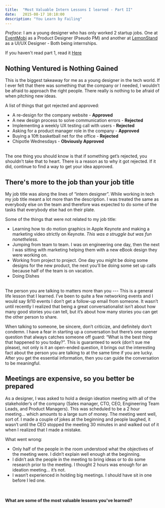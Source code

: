 ```yaml
---
title:  "Most Valuable Intern Lessons I learned - Part II"
date:   2015-08-17 10:18:00
description: "You Learn by Failing"
---
```


*Preface*: I am a young designer who has only worked 2 startup jobs. One at <a href="http://www.eventmobi.com/" target="_blank">EventMobi</a> as a Product Designer (Pseudo PM) and another at <a href="https://lemonstand.com" target="_blank">LemonStand</a> as a UI/UX Designer - Both being internships. 

If you haven't read part 1, read it <a href="{{base.url}}/2015/most-valuable-lessons-1/">Here</a>

Nothing Ventured is Nothing Gained
---
This is the biggest takeaway for me as a young designer in the tech world. If I ever felt that there was something that the company or I needed, I wouldn’t be afraid to approach the right people. There really is nothing to be afraid of when pitching new ideas.

A list of things that got rejected and approved:

- A re-design for the company website - **Approved**
- A new design process to solve communication errors - **Rejected**
- Implementing a weekly UX testing call with users - **Rejected**
- Asking for a product manager role in the company - **Approved**
- Buying a 10ft basketball net for the office - **Rejected**
- Chipotle Wednesdays - **Obviously Approved**

<br>
The one thing you should know is that if something get’s rejected, you shouldn’t take that to heart. There is a reason as to why it got rejected. If it did, continue to find a way to get your idea approved.

There's more to the job than your job title
---
My job title was along the lines of “intern designer”. While working in tech my job title meant a lot more than the description. I was treated the same as everybody else on the team and therefore was expected to do some of the tasks that everybody else had on their plate.

Some of the things that were not related to my job title: 

+	Learning how to do motion graphics in Apple Keynote and making a marketing video strictly on Keynote. *This was a struggle but was fun nonetheless.*
+	Jumping from team to team. I was on engineering one day, then the next I was sitting with marketing helping them with a new eBook design they were working on.
+	Working from project to project. One day you might be doing some designs for the new product, the next you’ll be doing some set up calls because half of the team is on vacation.
+	Doing Dishes

<br>
The person you are talking to matters more than you
---
This is a general life lesson that I learned. I’ve been to quite a few networking events and I would say 9/10 events I don’t get a follow-up email from someone. It wasn’t until recently I realized that being a great conversationalist isn’t about how many good stories you can tell, but it’s about how many stories you can get the other person to share.

When talking to someone, be sincere, don’t criticize, and definitely don’t condemn. I have a fear in starting up a conversation but there’s one opener question that always catches someone off guard: “What is the best thing that happened to you today?”. This is guaranteed to work (don’t sue me please), not only is it an open-ended question, it brings out the interesting fact about the person you are talking to at the same time if you are lucky. After you get the essential information, then you can guide the conversation to be meaningful.

Meetings are expensive, so you better be prepared
---
As a designer, I was asked to hold a design ideation meeting with all of the stakeholder’s of the company (Sales manager, CTO, CEO, Engineering Team Leads, and Product Managers). This was scheduled to be a 2 hour meeting… which amounts to a large sum of money. The meeting went well, sort of. I made a couple of jokes at the beginning and people laughed, it wasn’t until the CEO stopped the meeting 30 minutes in and walked out of it when I realized that I made a mistake.

What went wrong: 

- Only half of the people in the room understood what the objectives of the meeting were. I didn’t explain well enough at the beginning.
- I didn’t ask the people in the meeting to bring ideas or to do some research prior to the meeting. I thought 2 hours was enough for an ideation meeting… it’s not.
- I wasn’t experienced in holding big meetings. I should have sit in one before I led one.

<br><br>
**What are some of the most valuable lessons you've learned?**







